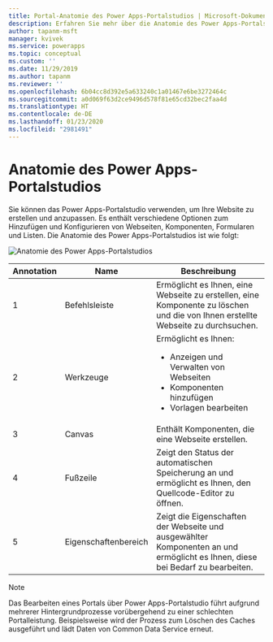 ```yaml
---
title: Portal-Anatomie des Power Apps-Portalstudios | Microsoft-Dokumentation
description: Erfahren Sie mehr über die Anatomie des Power Apps-Portalstudios.
author: tapanm-msft
manager: kvivek
ms.service: powerapps
ms.topic: conceptual
ms.custom: ''
ms.date: 11/29/2019
ms.author: tapanm
ms.reviewer: ''
ms.openlocfilehash: 6b04cc8d392e5a633240c1a01467e6be3272464c
ms.sourcegitcommit: a0d069f63d2ce9496d578f81e65cd32bec2faa4d
ms.translationtype: HT
ms.contentlocale: de-DE
ms.lasthandoff: 01/23/2020
ms.locfileid: "2981491"
---
```

# <a name="power-apps-portals-studio-anatomy"></a>Anatomie des Power Apps-Portalstudios

Sie können das Power Apps-Portalstudio verwenden, um Ihre Website zu erstellen und anzupassen. Es enthält verschiedene Optionen zum Hinzufügen und Konfigurieren von Webseiten, Komponenten, Formularen und Listen. Die Anatomie des Power Apps-Portalstudios ist wie folgt:

![Anatomie des Power Apps-Portalstudios](media/maker-anatomy.png "Anatomie des Power Apps-Portalstudios")  

| **Annotation** | **Name**        | **Beschreibung**                                                                              |
|----------------|-----------------|----------------------------------------------------------------------------------------------|
| 1              | Befehlsleiste     | Ermöglicht es Ihnen, eine Webseite zu erstellen, eine Komponente zu löschen und die von Ihnen erstellte Webseite zu durchsuchen.  |
| 2              | Werkzeuge        | Ermöglicht es Ihnen:<ul><li>Anzeigen und Verwalten von Webseiten</li><li>Komponenten hinzufügen</li><li>Vorlagen bearbeiten</li></ul>  |
| 3              | Canvas          | Enthält Komponenten, die eine Webseite erstellen.                                                    |
| 4              | Fußzeile          | Zeigt den Status der automatischen Speicherung an und ermöglicht es Ihnen, den Quellcode-Editor zu öffnen.                         |
| 5              | Eigenschaftenbereich | Zeigt die Eigenschaften der Webseite und ausgewählter Komponenten an und ermöglicht es Ihnen, diese bei Bedarf zu bearbeiten. |

> [!NOTE]
> Das Bearbeiten eines Portals über Power Apps-Portalstudio führt aufgrund mehrerer Hintergrundprozesse vorübergehend zu einer schlechten Portalleistung. Beispielsweise wird der Prozess zum Löschen des Caches ausgeführt und lädt Daten von Common Data Service erneut.
